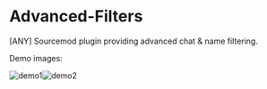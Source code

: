 # Advanced-Filters
[ANY] Sourcemod plugin providing advanced chat &amp; name filtering.

Demo images:

![demo1](https://user-images.githubusercontent.com/60251887/130105273-df0daf65-829c-49dd-b188-0b38c8768f2a.png)![demo2](https://user-images.githubusercontent.com/60251887/130105280-19b60291-bb71-41bb-a3f3-d4e8ec092232.png)
